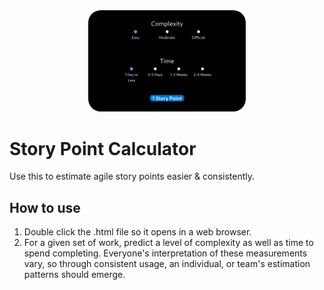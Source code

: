 <div style="text-align: center;">
  <img src="screenshot.png" alt="Story Point Calculator" width="50%" style="border-radius: 20px;"/>
</div>

# Story Point Calculator

Use this to estimate agile story points easier & consistently.

## How to use

1. Double click the .html file so it opens in a web browser.
2. For a given set of work, predict a level of complexity as well as time to spend completing. Everyone's interpretation of these measurements vary, so through consistent usage, an individual, or team's estimation patterns should emerge.
